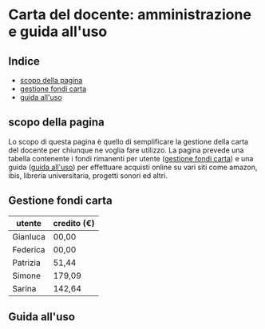 # Carta del docente: amministrazione e guida all'uso


## Indice
- [scopo della pagina](#scopo-della-pagina)
- [gestione fondi carta](#gestione-fondi-carta)
- [guida all'uso](#guida-alluso)


## scopo della pagina
Lo scopo di questa pagina è quello di semplificare la gestione della carta del docente per chiunque ne voglia fare utilizzo.
La pagina prevede una tabella contenente i fondi rimanenti per utente ([gestione fondi carta](#gestione-fondi-carta)) e una guida ([guida all'uso](#guida-alluso)) per effettuare acquisti online su vari siti come amazon, ibis, libreria universitaria, progetti sonori ed altri.


## Gestione fondi carta

| **utente** | **credito (€)** |
| --- | --- |
| Gianluca | 00,00 |
| Federica | 00,00 |
| Patrizia | 51,44 |
| Simone   | 179,09 |
| Sarina   | 142,64 |


## Guida all'uso

